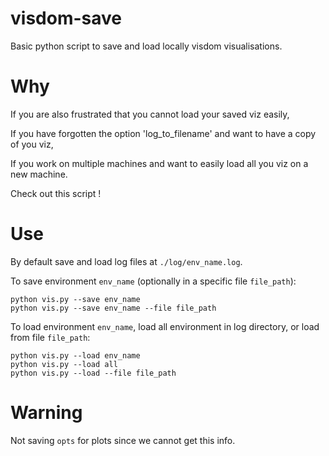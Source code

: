 # visdom-save

Basic python script to save and load locally visdom visualisations.

# Why

If you are also frustrated that you cannot load your saved viz easily,

If you have forgotten the option 'log_to_filename' and want to have a copy of you viz,

If you work on multiple machines and want to easily load all you viz on a new machine.

Check out this script !

# Use
By default save and load log files at `./log/env_name.log`.

To save environment `env_name` (optionally in a specific file `file_path`):
```
python vis.py --save env_name
python vis.py --save env_name --file file_path
```

To load environment `env_name`, load all environment in log directory, or load from file `file_path`:
```
python vis.py --load env_name
python vis.py --load all
python vis.py --load --file file_path
```

# Warning
Not saving `opts` for plots since we cannot get this info.
